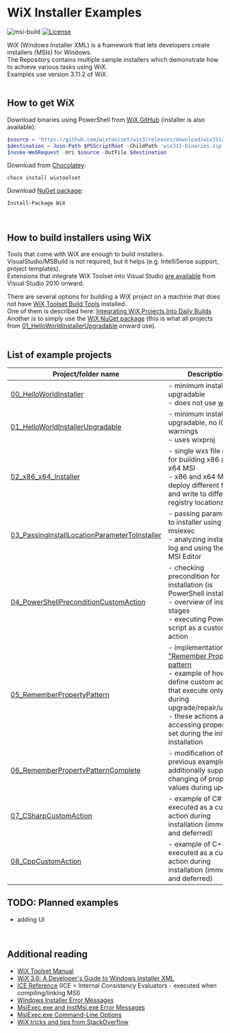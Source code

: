 # WiX Installer Examples

![msi-build](https://github.com/kurtanr/WiXInstallerExamples/actions/workflows/msi-build.yml/badge.svg)
[![License](https://img.shields.io/github/license/kurtanr/WiXInstallerExamples.svg)](https://github.com/kurtanr/WixInstallerExamples/blob/master/LICENSE)

WiX (Windows Installer XML) is a framework that lets developers create installers (MSIs) for Windows.\
The Repository contains multiple sample installers which demonstrate how to achieve various tasks using WiX.\
Examples use version 3.11.2 of WiX.
</br>
</br>

## How to get WiX

Download binaries using PowerShell from [WiX GitHub](https://github.com/wixtoolset/wix3) (installer is also available):
```PowerShell
$source = 'https://github.com/wixtoolset/wix3/releases/download/wix3112rtm/wix311-binaries.zip'
$destination = Join-Path $PSScriptRoot -ChildPath 'wix311-binaries.zip'
Invoke-WebRequest -Uri $source -OutFile $destination
```

Download from [Chocolatey](https://community.chocolatey.org/packages/wixtoolset):
```
choco install wixtoolset
```

Download [NuGet package](https://www.nuget.org/packages/WiX/):
```
Install-Package WiX
```
</br>

## How to build installers using WiX

Tools that come with WiX are enough to build installers. VisualStudio/MSBuild is not required, but it helps (e.g. IntelliSense support, project templates).\
Extensions that integrate WiX Toolset into Visual Studio [are available](https://marketplace.visualstudio.com/publishers/WixToolset) from Visual Studio 2010 onward.

There are several options for building a WiX project on a machine that does not have 
[WiX Toolset Build Tools](https://marketplace.visualstudio.com/items?itemName=WixToolset.WiXToolset) installed.\
One of them is described here: [Integrating WiX Projects Into Daily Builds](https://wixtoolset.org/documentation/manual/v3/msbuild/daily_builds.html)\
Another is to simply use the [WiX NuGet package](https://www.nuget.org/packages/WiX/) 
(this is what all projects from [01_HelloWorldInstallerUpgradable](01_HelloWorldInstallerUpgradable/) onward use).
</br>
</br>

## List of example projects

|Project/folder name | Description |
|--------------------|-------------|
|[00_HelloWorldInstaller](00_HelloWorldInstaller/) | - minimum installer, not upgradable</br>- does not use [wixproj](https://wixtoolset.org/documentation/manual/v3/msbuild/authoring_first_msbuild_project.html) |
|[01_HelloWorldInstallerUpgradable](01_HelloWorldInstallerUpgradable/) | - minimum installer, upgradable, no ICE warnings</br>- uses wixproj |
|[02_x86_x64_Installer](02_x86_x64_Installer/) | - single wxs file used for building x86 and x64 MSI</br>- x86 and x64 MSI deploy different files and write to different registry locations |
|[03_PassingInstallLocationParameterToInstaller](03_PassingInstallLocationParameterToInstaller/) | - passing parameters to installer using msiexec</br>- analyzing installation log and using the Orca MSI Editor |
|[04_PowerShellPreconditionCustomAction](04_PowerShellPreconditionCustomAction/) | - checking precondition for installation (is PowerShell installed)</br>- overview of install stages</br>- executing PowerShell script as a custom action |
|[05_RememberPropertyPattern](05_RememberPropertyPattern/) | - implementation of ["Remember Property" pattern](https://robmensching.com/blog/posts/2010/5/2/the-wix-toolsets-remember-property-pattern/)</br>- example of how to define custom actions that execute only during upgrade/repair/uninstall</br>- these actions are accessing properties set during the initial installation |
|[06_RememberPropertyPatternComplete](06_RememberPropertyPatternComplete/) | - modification of the previous example to additionally support changing of property values during upgrade |
|[07_CSharpCustomAction](07_CSharpCustomAction/) | - example of C# code executed as a custom action during installation (immediate and deferred) |
|[08_CppCustomAction](08_CppCustomAction/) | - example of C++ code executed as a custom action during installation (immediate and deferred) |

## TODO: Planned examples

- adding UI
</br>

## Additional reading

- [WiX Toolset Manual](https://wixtoolset.org/documentation/manual/v3/)
- [WiX 3.6: A Developer's Guide to Windows Installer XML](https://github.com/PacktPublishing/WiX-3.6-A-Developer-s-Guide-to-Windows-Installer-XML)
- [ICE Reference](https://docs.microsoft.com/en-us/windows/win32/msi/ice-reference) (ICE = Internal Consistency Evaluators - executed when compiling/linking MSI)
- [Windows Installer Error Messages](https://docs.microsoft.com/en-us/windows/win32/msi/windows-installer-error-messages)
- [MsiExec.exe and InstMsi.exe Error Messages](https://docs.microsoft.com/en-us/windows/win32/msi/error-codes)
- [MsiExec.exe Command-Line Options](https://docs.microsoft.com/en-us/windows/win32/msi/command-line-options)
- [WiX tricks and tips from StackOverflow](https://stackoverflow.com/a/577793/15770755)